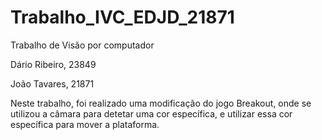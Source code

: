 # Trabalho_IVC_EDJD_21871
Trabalho de Visão por computador

Dário Ribeiro, 23849

João Tavares, 21871

Neste trabalho, foi realizado uma modificação do jogo Breakout, onde se utilizou a câmara para detetar uma cor específica, e utilizar essa cor específica para mover a plataforma.
